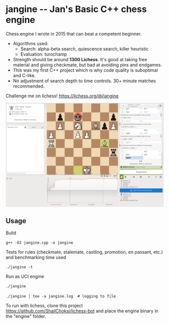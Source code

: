 # jangine -- Jan's Basic C++ chess engine

Chess engine I wrote in 2015 that can beat a competent beginner.
- Algorithms used:
    - Search: alpha-beta search, quiescence search, killer heuristic
    - Evaluation: turochamp
- Strength should be around **1300 Lichess**. It's good at taking free material and giving checkmate, but bad at avoiding pins and endgames.
- This was my first C++ project which is why code quality is suboptimal and C-like.
- No adjustment of search depth to time controls. 30+ minute matches recommended.

Challenge me on lichess! https://lichess.org/@/jangine

![](./jangine_lichess_scr.png)


## Usage

Build

    g++ -O2 jangine.cpp -o jangine

Tests for rules (checkmate, stalemate, castling, promotion, en passant, etc.) and benchmarking time used

    ./jangine -t

Run as UCI engine

    ./jangine

    ./jangine | tee -a jangine.log  # logging to file

To run with lichess, clone this project https://github.com/ShailChoksi/lichess-bot and place the engine binary in the "engine" folder.
